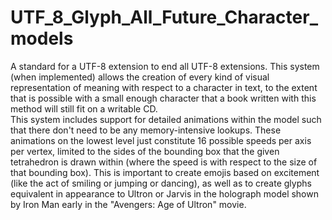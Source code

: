 # UTF_8_Glyph_All_Future_Character_models
A standard for a UTF-8 extension to end all UTF-8 extensions. This system (when implemented) allows the creation of every kind of visual representation of meaning with respect to a character in text, to the extent that is possible with a small enough character that a book written with this method will still fit on a writable CD.
<br>
This system includes support for detailed animations within the model such that there don't need to be any memory-intensive lookups. These animations on the lowest level just constitute 16 possible speeds per axis per vertex, limited to the sides of the bounding box that the given tetrahedron is drawn within (where the speed is with respect to the size of that bounding box). This is important to create emojis based on excitement (like the act of smiling or jumping or dancing), as well as to create glyphs equivalent in appearance to Ultron or Jarvis in the holograph model shown by Iron Man early in the "Avengers: Age of Ultron" movie.
